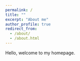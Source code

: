 ```yaml
---
permalink: /
title: ""
excerpt: "About me"
author_profile: true
redirect_from: 
  - /about/
  - /about.html
---
```


Hello, welcome to my homepage.

<!-- Education History
======
2015 - 2019 Zhejiang University \\
2019 - Now  Hong Kong University of Science and Technology

Research Field
======
I do research in Artificial intelligence, focus on Natural language processing (NLP). Now I am a PhD Student at [CAIRE](https://caire.ust.hk) (Center for Artificial Intelligence Research). -->
